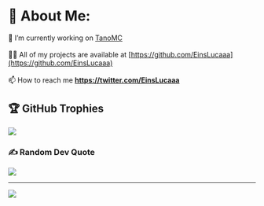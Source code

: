 # 💫 About Me:
🔭 I’m currently working on [TanoMC](https://github.com/TanoMC)<br><br>👨‍💻 All of my projects are available at [https://github.com/EinsLucaaa](https://github.com/EinsLucaaa)<br><br>📫 How to reach me **https://twitter.com/EinsLucaaa**

## 🏆 GitHub Trophies
![](https://github-profile-trophy.vercel.app/?username=EinsLucaaa&theme=radical&no-frame=false&no-bg=false&margin-w=4)

### ✍️ Random Dev Quote
![](https://quotes-github-readme.vercel.app/api?type=horizontal&theme=radical)

---
[![](https://visitcount.itsvg.in/api?id=EinsLucaaa&icon=0&color=0)](https://visitcount.itsvg.in)

